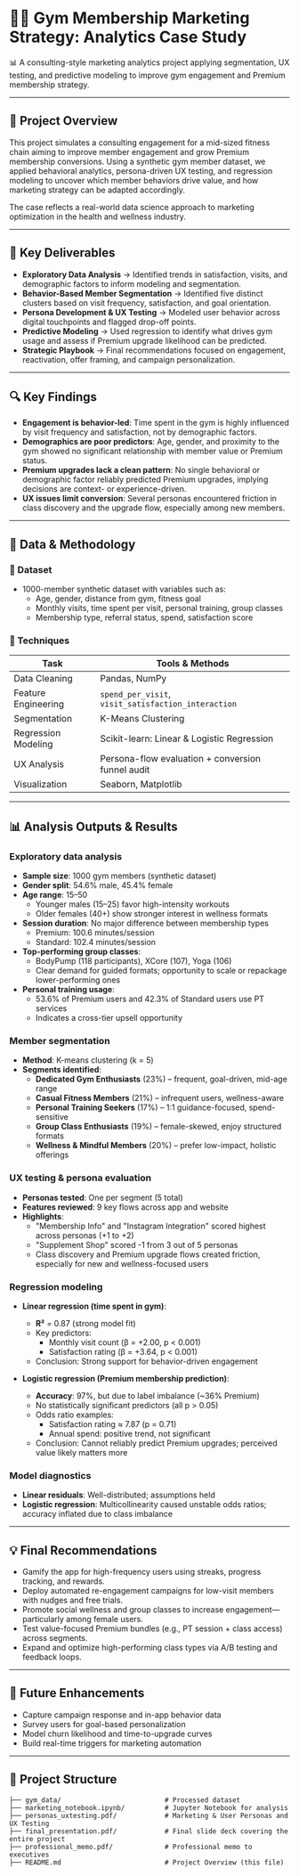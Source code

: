 # 🏋️‍♂️ Gym Membership Marketing Strategy: Analytics Case Study


📊 A consulting-style marketing analytics project applying segmentation, UX testing, and predictive modeling to improve gym engagement and Premium membership strategy.

---

## 📌 Project Overview

This project simulates a consulting engagement for a mid-sized fitness chain aiming to improve member engagement and grow Premium membership conversions. Using a synthetic gym member dataset, we applied behavioral analytics, persona-driven UX testing, and regression modeling to uncover which member behaviors drive value, and how marketing strategy can be adapted accordingly.

The case reflects a real-world data science approach to marketing optimization in the health and wellness industry.

---

## 🎯 Key Deliverables

- **Exploratory Data Analysis** → Identified trends in satisfaction, visits, and demographic factors to inform modeling and segmentation.
- **Behavior-Based Member Segmentation** → Identified five distinct clusters based on visit frequency, satisfaction, and goal orientation.
- **Persona Development & UX Testing** → Modeled user behavior across digital touchpoints and flagged drop-off points.
- **Predictive Modeling** → Used regression to identify what drives gym usage and assess if Premium upgrade likelihood can be predicted.
- **Strategic Playbook** → Final recommendations focused on engagement, reactivation, offer framing, and campaign personalization.

---

## 🔍 Key Findings

- **Engagement is behavior-led**: Time spent in the gym is highly influenced by visit frequency and satisfaction, not by demographic factors.
- **Demographics are poor predictors**: Age, gender, and proximity to the gym showed no significant relationship with member value or Premium status.
- **Premium upgrades lack a clean pattern**: No single behavioral or demographic factor reliably predicted Premium upgrades, implying decisions are context- or experience-driven.
- **UX issues limit conversion**: Several personas encountered friction in class discovery and the upgrade flow, especially among new members.

---

## 🔬 Data & Methodology

### 📂 Dataset

- 1000-member synthetic dataset with variables such as:
  - Age, gender, distance from gym, fitness goal
  - Monthly visits, time spent per visit, personal training, group classes
  - Membership type, referral status, spend, satisfaction score

### 🧮 Techniques

| Task                        | Tools & Methods                                      |
|-----------------------------|------------------------------------------------------|
| Data Cleaning               | Pandas, NumPy                                        |
| Feature Engineering         | `spend_per_visit`, `visit_satisfaction_interaction` |
| Segmentation                | K-Means Clustering                                   |
| Regression Modeling         | Scikit-learn: Linear & Logistic Regression           |
| UX Analysis                 | Persona-flow evaluation + conversion funnel audit    |
| Visualization               | Seaborn, Matplotlib                                  |

---

## 📊 Analysis Outputs & Results

### Exploratory data analysis

- **Sample size**: 1000 gym members (synthetic dataset)
- **Gender split**: 54.6% male, 45.4% female
- **Age range**: 15–50  
  - Younger males (15–25) favor high-intensity workouts  
  - Older females (40+) show stronger interest in wellness formats
- **Session duration**: No major difference between membership types  
  - Premium: 100.6 minutes/session  
  - Standard: 102.4 minutes/session
- **Top-performing group classes**:  
  - BodyPump (118 participants), XCore (107), Yoga (106)  
  - Clear demand for guided formats; opportunity to scale or repackage lower-performing ones
- **Personal training usage**:  
  - 53.6% of Premium users and 42.3% of Standard users use PT services  
  - Indicates a cross-tier upsell opportunity

### Member segmentation

- **Method**: K-means clustering (k = 5)
- **Segments identified**:
  - **Dedicated Gym Enthusiasts** (23%) – frequent, goal-driven, mid-age range  
  - **Casual Fitness Members** (21%) – infrequent users, wellness-aware  
  - **Personal Training Seekers** (17%) – 1:1 guidance-focused, spend-sensitive  
  - **Group Class Enthusiasts** (19%) – female-skewed, enjoy structured formats  
  - **Wellness & Mindful Members** (20%) – prefer low-impact, holistic offerings

### UX testing & persona evaluation

- **Personas tested**: One per segment (5 total)
- **Features reviewed**: 9 key flows across app and website
- **Highlights**:
  - "Membership Info" and "Instagram Integration" scored highest across personas (+1 to +2)
  - "Supplement Shop" scored -1 from 3 out of 5 personas
  - Class discovery and Premium upgrade flows created friction, especially for new and wellness-focused users

### Regression modeling

- **Linear regression (time spent in gym)**:
  - **R²** = 0.87 (strong model fit)
  - Key predictors:  
    - Monthly visit count (β = +2.00, p < 0.001)  
    - Satisfaction rating (β = +3.64, p < 0.001)  
  - Conclusion: Strong support for behavior-driven engagement

- **Logistic regression (Premium membership prediction)**:
  - **Accuracy**: 97%, but due to label imbalance (~36% Premium)  
  - No statistically significant predictors (all p > 0.05)
  - Odds ratio examples:  
    - Satisfaction rating ≈ 7.87 (p = 0.71)  
    - Annual spend: positive trend, not significant  
  - Conclusion: Cannot reliably predict Premium upgrades; perceived value likely matters more

### Model diagnostics

- **Linear residuals**: Well-distributed; assumptions held
- **Logistic regression**: Multicollinearity caused unstable odds ratios; accuracy inflated due to class imbalance

---

## 💡 Final Recommendations

- Gamify the app for high-frequency users using streaks, progress tracking, and rewards.
- Deploy automated re-engagement campaigns for low-visit members with nudges and free trials.
- Promote social wellness and group classes to increase engagement—particularly among female users.
- Test value-focused Premium bundles (e.g., PT session + class access) across segments.
- Expand and optimize high-performing class types via A/B testing and feedback loops.

---

## 🔮 Future Enhancements

- Capture campaign response and in-app behavior data  
- Survey users for goal-based personalization  
- Model churn likelihood and time-to-upgrade curves  
- Build real-time triggers for marketing automation

---

## 📂 Project Structure

```
├── gym_data/                          # Processed dataset
├── marketing_notebook.ipynb/          # Jupyter Notebook for analysis
├── personas_uxtesting.pdf/            # Marketing & User Personas and UX Testing
├── final_presentation.pdf/            # Final slide deck covering the entire project
├── professional_memo.pdf/             # Professional memo to executives
├── README.md                          # Project Overview (this file)
```
